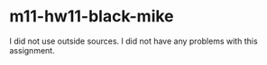 # m11-hw11-black-mike

I did not use outside sources.
I did not have any problems with this assignment.
